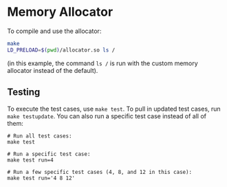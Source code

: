 # Memory Allocator

To compile and use the allocator:

```bash
make
LD_PRELOAD=$(pwd)/allocator.so ls /
```

(in this example, the command `ls /` is run with the custom memory allocator instead of the default).

## Testing

To execute the test cases, use `make test`. To pull in updated test cases, run `make testupdate`. You can also run a specific test case instead of all of them:

```
# Run all test cases:
make test

# Run a specific test case:
make test run=4

# Run a few specific test cases (4, 8, and 12 in this case):
make test run='4 8 12'
```
